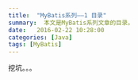 ```yaml
---
title:  "MyBatis系列——1 目录"
summary:  本文是MyBatis系列文章的目录。
date:   2016-02-22 10:28:00
categories: [Java]
tags: [MyBatis]
---
```


挖坑。。。
